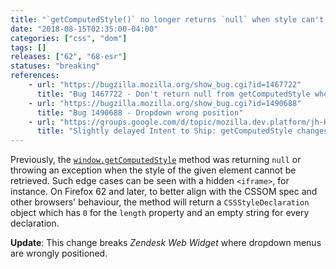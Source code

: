 ```yaml
---
title: "`getComputedStyle()` no longer returns `null` when style can't be retrieved"
date: "2018-08-15T02:35:00-04:00"
categories: ["css", "dom"]
tags: []
releases: ["62", "68-esr"]
statuses: "breaking"
references:
    - url: "https://bugzilla.mozilla.org/show_bug.cgi?id=1467722"
      title: "Bug 1467722 - Don't return null from getComputedStyle when there's no presentation."
    - url: "https://bugzilla.mozilla.org/show_bug.cgi?id=1490688"
      title: "Bug 1490688 - Dropdown wrong position"
    - url: "https://groups.google.com/d/topic/mozilla.dev.platform/jh-HAAY1pAQ/discussion"
      title: "Slightly delayed Intent to Ship: getComputedStyle changes on some edge cases."
---
```

Previously, the [`window.getComputedStyle`](https://developer.mozilla.org/docs/Web/API/Window/getComputedStyle) method was returning `null` or throwing an exception when the style of the given element cannot be retrieved. Such edge cases can be seen with a hidden `<iframe>`, for instance. On Firefox 62 and later, to better align with the CSSOM spec and other browsers' behaviour, the method will return a `CSSStyleDeclaration` object which has `0` for the `length` property and an empty string for every declaration.

**Update**: This change breaks *Zendesk Web Widget* where dropdown menus are wrongly positioned.
